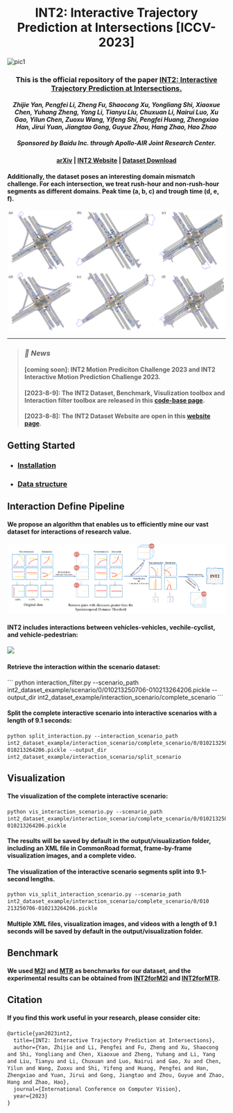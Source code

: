 <h1 align="center">INT2: Interactive Trajectory Prediction at Intersections [ICCV-2023]</h1>

![pic1](docs/images/pic1.png)


<h3 align="center">This is the official repository of the paper <a href='"https://arxiv.org'>INT2: Interactive Trajectory Prediction at Intersections.</a></h3>

<h4 align="center"><em>Zhijie Yan, Pengfei Li, Zheng Fu, Shaocong Xu, Yongliang Shi, Xiaoxue Chen, Yuhang Zheng, Yang Li, Tianyu Liu, Chuxuan Li, Nairui Luo, Xu Gao, Yilun Chen, Zuoxu Wang, Yifeng Shi, Pengfei Huang, Zhengxiao Han, Jirui Yuan, Jiangtao Gong, Guyue Zhou, Hang Zhao, Hao Zhao</em></h4>

<h5 align="center">Sponsored by Baidu Inc. through Apollo-AIR Joint Research Center.</h5>

<h4 align="center">
<a href='https://arxiv.org'>arXiv</a> | <a href='https://int2.cn'>INT2 Website</a> | <a href='https://int2.cn/download'>Dataset Download</a>
</h4>

<h4 align='left'>Additionally, the dataset poses an interesting domain mismatch challenge. For each intersection, we treat rush-hour and
non-rush-hour segments as different domains. Peak time (a, b, c) and trough time (d, e, f).</h4>
<a align='center'><img src='docs/images/teaser.png'></a>


***
><h3><strong><i>🚀 News</i></strong></h3>
><h4>[coming soon]: INT2 Motion Prediciton Challenge 2023 and INT2 Interactive Motion Prediction Challenge 2023.</h4>
>
><h4>[2023-8-9]: The INT2 Dataset, Benchmark, Visulization toolbox and Interaction filter toolbox are released in this <a href="https://github.com/AIR-DISCOVER/INT2">code-base page</a>.</h4>
>
><h4>[2023-8-8]: The INT2 Dataset Website are open in this <a href="https://int2.cn">website page</a>.</h4>
> 


## Getting Started

- <h3><strong><a href='docs/INSTALL.md'>Installation</a></strong></h3>
- <h3><strong><a href='docs/DATA_STRUCTURE.md'>Data structure</a></strong></h3> 



## Interaction Define Pipeline
<h4 align='left'>We propose an algorithm that enables us to efficiently mine our vast dataset for interactions of research value.</h4>
<a align="center"><img src="docs/images/main.png"></a>

<h4 align='left'>INT2 includes interactions between vehicles-vehicles, vechile-cyclist, and vehicle-pedestrian:</h4>
<a align='center'><img src='docs/images/interactions_data_examples.png'></a>

<h4 align='left'>Retrieve the interaction within the scenario dataset:</h4>
```
python interaction_filter.py --scenario_path int2_dataset_example/scenario/0/010213250706-010213264206.pickle --output_dir
 int2_dataset_example/interaction_scenario/complete_scenario
```

<h4 align='left'>Split the complete interactive scenario into interactive scenarios with a length of 9.1 seconds:</h4>

```
python split_interaction.py --interaction_scenario_path int2_dataset_example/interaction_scenario/complete_scenario/0/010213250706-010213264206.pickle --output_dir int2_dataset_example/interaction_scenario/split_scenario
```

## Visualization
<h4 align='left'>The visualization of the complete interactive scenario:</h4>

```
python vis_interaction_scenario.py --scenario_path int2_dataset_example/interaction_scenario/complete_scenario/0/010213250706-010213264206.pickle
```

<h4 align='left'>The results will be saved by default in the output/visualization folder, including an XML file in CommonRoad format, frame-by-frame visualization images, and a complete video.</h4>

<h4 align='left'>The visualization of the interactive scenario segments split into 9.1-second lengths.</h4>

```
python vis_split_interaction_scenario.py --scenario_path int2_dataset_example/interaction_scenario/complete_scenario/0/010
213250706-010213264206.pickle
```

<h4 align='left'>Multiple XML files, visualization images, and videos with a length of 9.1 seconds will be saved by default in the output/visualization folder.</h4>

## Benchmark
<h4 align='left'>We used <a href="https://github.com/Tsinghua-MARS-Lab/M2I">M2I</a> and <a href="https://github.com/sshaoshuai/MTR">MTR</a> as benchmarks for our dataset, and the experimental results can be obtained from <a href="https://github.com/BJHYZJ/INT2forM2I">INT2forM2I</a> and <a href="https://github.com/BJHYZJ/INT2forMTR">INT2forMTR</a>.</h4>


## Citation
<h4 align='left'>If you find this work useful in your research, please consider cite:</h4>

```
@article{yan2023int2,
  title={INT2: Interactive Trajectory Prediction at Intersections},
  author={Yan, Zhijie and Li, Pengfei and Fu, Zheng and Xu, Shaocong and Shi, Yongliang and Chen, Xiaoxue and Zheng, Yuhang and Li, Yang and Liu, Tianyu and Li, Chuxuan and Luo, Nairui and Gao, Xu and Chen, Yilun and Wang, Zuoxu and Shi, Yifeng and Huang, Pengfei and Han, Zhengxiao and Yuan, Jirui and Gong, Jiangtao and Zhou, Guyue and Zhao, Hang and Zhao, Hao},
  journal={International Conference on Computer Vision},
  year={2023}
}
```